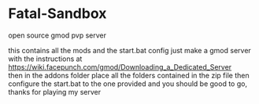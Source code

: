 # Fatal-Sandbox
open source gmod pvp server

this contains all the mods and the start.bat config 
just make a gmod server with the instructions at https://wiki.facepunch.com/gmod/Downloading_a_Dedicated_Server <br>
then in the addons folder place all the folders contained in the zip file
then configure the start.bat to the one provided 
and you should be good to go, thanks for playing my server
